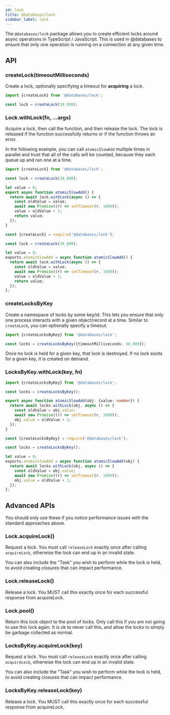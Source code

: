 ```yaml
---
id: lock
title: @databases/lock
sidebar_label: lock
---
```


The `@databases/lock` package allows you to create efficient locks around async operations in TypeScript / JavaScript. This is used in @databases to ensure that only one operation is running on a connection at any given time.

## API

### createLock(timeoutMilliseconds)

Create a lock, optionally specifying a timeout for **acquiring** a lock.

```typescript
import {createLock} from '@databases/lock';

const lock = createLock(30_000);
```

### Lock.withLock(fn, ...args)

Acquire a lock, then call the function, and then release the lock. The lock is released if the function successfully returns or if the function throws an error.

In the following example, you can call `atomicSlowAdd` multiple times in parallel and trust that all of the calls will be counted, because they each queue up and run one at a time.

```typescript
import {createLock} from '@databases/lock';

const lock = createLock(30_000);

let value = 0;
export async function atomicSlowAdd() {
  return await lock.withLock(async () => {
    const oldValue = value;
    await new Promise((r) => setTimeout(r, 1000));
    value = oldValue + 1;
    return value;
  });
}
```

```javascript
const {createLock} = require('@databases/lock');

const lock = createLock(30_000);

let value = 0;
exports.atomicSlowAdd = async function atomicSlowAdd() {
  return await lock.withLock(async () => {
    const oldValue = value;
    await new Promise((r) => setTimeout(r, 1000));
    value = oldValue + 1;
    return value;
  });
};
```

### createLocksByKey

Create a namespace of locks by some key/id. This lets you ensure that only one process interacts with a given object/record at a time. Similar to `createLock`, you can optionally specify a timeout.

```typescript
import {createLocksByKey} from '@databases/lock';

const locks = createLocksByKey({timeoutMilliseconds: 30_000});
```

Once no lock is held for a given key, that lock is destroyed. If no lock exists for a given key, it is created on demand.

### LocksByKey.withLock(key, fn)

```typescript
import {createLocksByKey} from '@databases/lock';

const locks = createLocksByKey();

export async function atomicSlowAdd(obj: {value: number}) {
  return await locks.withLock(obj, async () => {
    const oldValue = obj.value;
    await new Promise((r) => setTimeout(r, 1000));
    obj.value = oldValue + 1;
  });
}
```

```javascript
const {createLocksByKey} = require('@databases/lock');

const locks = createLocksByKey();

let value = 0;
exports.atomicSlowAdd = async function atomicSlowAdd(obj) {
  return await locks.withLock(obj, async () => {
    const oldValue = obj.value;
    await new Promise((r) => setTimeout(r, 1000));
    obj.value = oldValue + 1;
  });
};
```

## Advanced APIs

You should only use these if you notice performance issues with the standard approaches above.

### Lock.acquireLock()

Request a lock. You must call `releaseLock` exactly once after calling `acquireLock`, otherwise the lock can end up in an invalid state.

You can also include the "Task" you wish to perform while the lock is held, to avoid creating closures that can impact performance.

### Lock.releaseLock()

Release a lock. You MUST call this exactly once for each successful response from acquireLock.

### Lock.pool()

Return this lock object to the pool of locks. Only call this if you are not going to use this lock again. It is ok to never call this, and allow the locks to simply be garbage collected as normal.

### LocksByKey.acquireLock(key)

Request a lock. You must call `releaseLock` exactly once after calling `acquireLock`, otherwise the lock can end up in an invalid state.

You can also include the "Task" you wish to perform while the lock is held, to avoid creating closures that can impact performance.

### LocksByKey.releaseLock(key)

Release a lock. You MUST call this exactly once for each successful response from acquireLock.
